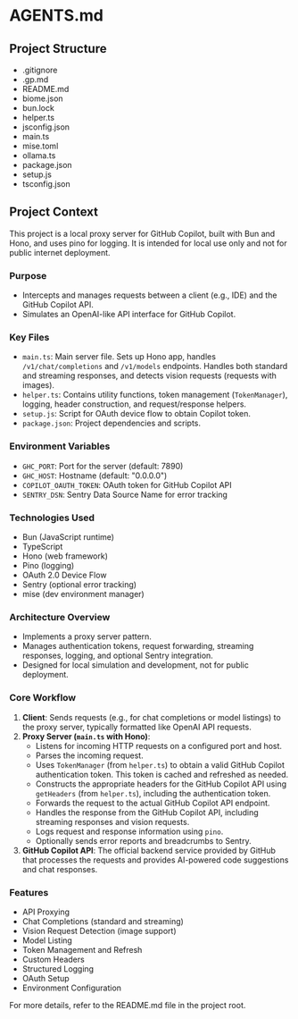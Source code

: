 # AGENTS.md

## Project Structure
- .gitignore
- .gp.md
- README.md
- biome.json
- bun.lock
- helper.ts
- jsconfig.json
- main.ts
- mise.toml
- ollama.ts
- package.json
- setup.js
- tsconfig.json

## Project Context
This project is a local proxy server for GitHub Copilot, built with Bun and Hono, and uses pino for logging. It is intended for local use only and not for public internet deployment.

### Purpose
- Intercepts and manages requests between a client (e.g., IDE) and the GitHub Copilot API.
- Simulates an OpenAI-like API interface for GitHub Copilot.

### Key Files
- `main.ts`: Main server file. Sets up Hono app, handles `/v1/chat/completions` and `/v1/models` endpoints. Handles both standard and streaming responses, and detects vision requests (requests with images).
- `helper.ts`: Contains utility functions, token management (`TokenManager`), logging, header construction, and request/response helpers.
- `setup.js`: Script for OAuth device flow to obtain Copilot token.
- `package.json`: Project dependencies and scripts.

### Environment Variables
- `GHC_PORT`: Port for the server (default: 7890)
- `GHC_HOST`: Hostname (default: "0.0.0.0")
- `COPILOT_OAUTH_TOKEN`: OAuth token for GitHub Copilot API
- `SENTRY_DSN`: Sentry Data Source Name for error tracking

### Technologies Used
- Bun (JavaScript runtime)
- TypeScript
- Hono (web framework)
- Pino (logging)
- OAuth 2.0 Device Flow
- Sentry (optional error tracking)
- mise (dev environment manager)

### Architecture Overview
- Implements a proxy server pattern.
- Manages authentication tokens, request forwarding, streaming responses, logging, and optional Sentry integration.
- Designed for local simulation and development, not for public deployment.

### Core Workflow
1. **Client**: Sends requests (e.g., for chat completions or model listings) to the proxy server, typically formatted like OpenAI API requests.
2. **Proxy Server (`main.ts` with Hono)**:
   - Listens for incoming HTTP requests on a configured port and host.
   - Parses the incoming request.
   - Uses `TokenManager` (from `helper.ts`) to obtain a valid GitHub Copilot authentication token. This token is cached and refreshed as needed.
   - Constructs the appropriate headers for the GitHub Copilot API using `getHeaders` (from `helper.ts`), including the authentication token.
   - Forwards the request to the actual GitHub Copilot API endpoint.
   - Handles the response from the GitHub Copilot API, including streaming responses and vision requests.
   - Logs request and response information using `pino`.
   - Optionally sends error reports and breadcrumbs to Sentry.
3. **GitHub Copilot API**: The official backend service provided by GitHub that processes the requests and provides AI-powered code suggestions and chat responses.

### Features
- API Proxying
- Chat Completions (standard and streaming)
- Vision Request Detection (image support)
- Model Listing
- Token Management and Refresh
- Custom Headers
- Structured Logging
- OAuth Setup
- Environment Configuration

For more details, refer to the README.md file in the project root.
